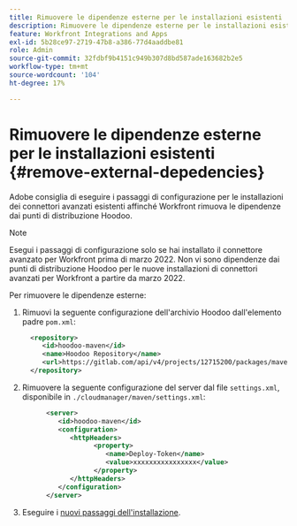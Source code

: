 ```yaml
---
title: Rimuovere le dipendenze esterne per le installazioni esistenti
description: Rimuovere le dipendenze esterne per le installazioni esistenti
feature: Workfront Integrations and Apps
exl-id: 5b28ce97-2719-47b8-a386-77d4aaddbe81
role: Admin
source-git-commit: 32fdbf9b4151c949b307d8bd587ade163682b2e5
workflow-type: tm+mt
source-wordcount: '104'
ht-degree: 17%

---
```


# Rimuovere le dipendenze esterne per le installazioni esistenti {#remove-external-depedencies}

Adobe consiglia di eseguire i passaggi di configurazione per le installazioni dei connettori avanzati esistenti affinché Workfront rimuova le dipendenze dai punti di distribuzione Hoodoo.

>[!NOTE]
>
>Esegui i passaggi di configurazione solo se hai installato il connettore avanzato per Workfront prima di marzo 2022. Non vi sono dipendenze dai punti di distribuzione Hoodoo per le nuove installazioni di connettori avanzati per Workfront a partire da marzo 2022.

Per rimuovere le dipendenze esterne:

1. Rimuovi la seguente configurazione dell&#39;archivio Hoodoo dall&#39;elemento padre `pom.xml`:

   ```XML
     <repository>
        <id>hoodoo-maven</id>
        <name>Hoodoo Repository</name>
        <url>https://gitlab.com/api/v4/projects/12715200/packages/maven</url>
     </repository>
   ```

1. Rimuovere la seguente configurazione del server dal file `settings.xml`, disponibile in `./cloudmanager/maven/settings.xml`:

   ```XML
         <server>
            <id>hoodoo-maven</id>
            <configuration>
               <httpHeaders>
                     <property>
                        <name>Deploy-Token</name>
                        <value>xxxxxxxxxxxxxxxx</value>
                     </property>
               </httpHeaders>
            </configuration>
         </server>
   ```

1. Eseguire i [nuovi passaggi dell&#39;installazione](workfront-connector-install.md).

